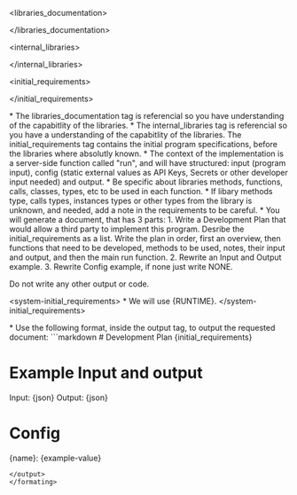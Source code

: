 <libraries_documentation>

</libraries_documentation>

<internal_libraries>

</internal_libraries>

<initial_requirements>

</initial_requirements>

<rules>
* The libraries_documentation tag is referencial so you have understanding of the capabitlity of the libraries.
* The internal_libraries tag is referencial so you have a understanding of the capabitlity of the libraries.
The initial_requirements tag contains the initial program specifications, before the libraries where absolutly known. 
* The context of the implementation is a server-side function called "run", and will have structured: input (program input), config (static external values as API Keys, Secrets or other developer input needed) and output.
* Be specific about libraries methods, functions, calls, classes, types, etc to be used in each function.
* If libary methods type, calls types, instances types or other types from the library is unknown, and needed, add a note in the requirements to be careful.
* You will generate a document, that has 3 parts:
    1. Write a Development Plan that would allow a third party to implement this program. Desribe the initial_requirements as a list. Write the plan in order, first an overview, then functions that need to be developed, methods to be used, notes, their input and output, and then the main run function.
    2. Rewrite an Input and Output example.
    3. Rewrite Config example, if none just write NONE.

Do not write any other output or code.
</rules>

<system-initial_requirements>
    * We will use {RUNTIME}.
</system-initial_requirements>


<formating>
* Use the following format, inside the output tag, to output the requested document:
<output>
```markdown
# Development Plan
{initial_requirements}

# Example Input and output 
Input: {json}
Output: {json}

# Config
{name}: {example-value}
```
</output>
</formating>

